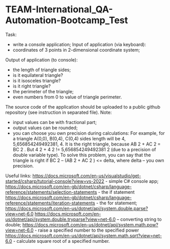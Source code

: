 # TEAM-International_QA-Automation-Bootcamp_Test

Task:
- write a console application;
Input of application (via keyboard):
- coordinates of 3 points in 2-dimensional coordinate system;

Output of application (to console):
- the length of triangle sides;
- is it equilateral triangle?
- is it isosceles triangle?
- is it right triangle?
- the perimeter of the triangle;
- even numbers from 0 to value of triangle perimeter.

The source code of the application should be uploaded to a public github repository (see instruction in
separated file).
Note:
- input values can be with fractional part;
- output values can be rounded;
- you can choose you own precision during calculations:
For example, for a triangle А(0,0), В(0,4), С(0,4) sides length will be 4, 5,656854249492381, 4. It is
the right triangle, because АВ 2 + АС 2 = ВС 2 . But 4 2 + 4 2 != 5,656854249492381 2 (due to a precision of
double variable type). To solve this problem, you can say that the triangle is right if ВС 2 – (АВ 2 + АС 2 )
&lt;= delta, where delta – you own precision.

Useful links:
https://docs.microsoft.com/en-us/visualstudio/get-started/csharp/tutorial-console?view=vs-2022 - simple
C# console app;
https://docs.microsoft.com/en-gb/dotnet/csharp/language-reference/statements/selection-statements - the
if statement
https://docs.microsoft.com/en-gb/dotnet/csharp/language-reference/statements/iteration-statements - the
for statement;
https://docs.microsoft.com/en-us/dotnet/api/system.double.parse?view=net-6.0
https://docs.microsoft.com/en-us/dotnet/api/system.double.tryparse?view=net-6.0 – converting string to
double;
https://docs.microsoft.com/en-us/dotnet/api/system.math.pow?view=net-6.0 - raise a specified number to
the specified power
https://docs.microsoft.com/en-us/dotnet/api/system.math.sqrt?view=net-6.0 - calculate square root of a
specified number.
